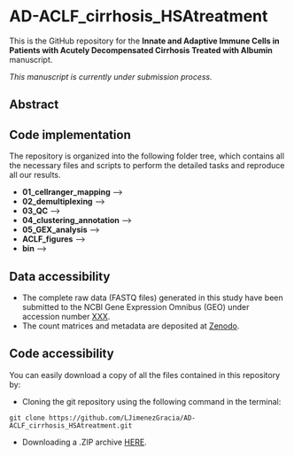 # AD-ACLF_cirrhosis_HSAtreatment

This is the GitHub repository for the **Innate and Adaptive Immune Cells in Patients with Acutely Decompensated Cirrhosis Treated with Albumin** manuscript.

*This manuscript is currently under submission process.*


## Abstract


## Code implementation

The repository is organized into the following folder tree, which contains all the necessary files and scripts to perform the detailed tasks and reproduce all our results.

* **01_cellranger_mapping** -->
* **02_demultiplexing** -->
* **03_QC** -->
* **04_clustering_annotation** -->
* **05_GEX_analysis** -->
* **ACLF_figures** -->
* **bin** -->


## Data accessibility

* The complete raw data (FASTQ files) generated in this study have been submitted to the NCBI Gene Expression Omnibus (GEO) under accession number [XXX]().
* The count matrices and metadata are deposited at [Zenodo](). 


## Code accessibility

You can easily download a copy of all the files contained in this repository by:

* Cloning the git repository using the following command in the terminal:

`git clone https://github.com/LJimenezGracia/AD-ACLF_cirrhosis_HSAtreatment.git`

* Downloading a .ZIP archive [HERE](https://github.com/LJimenezGracia/AD-ACLF_cirrhosis_HSAtreatment/archive/refs/heads/main.zip).
